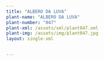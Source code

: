 ```yaml
---
title: "ALBERO DA LUVA"
plant-name: "ALBERO DA LUVA"
plant-number: "047"
plant-xml: /assets/xml/plant047.xml
plant-img: /assets/img/plant047.jpg
layout: single-xml


---
```

